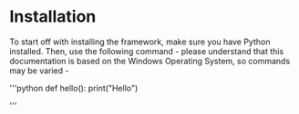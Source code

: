 # Installation

To start off with installing the framework, make sure you have Python installed. Then, use the following command - please understand that this documentation is based on the Windows Operating System, so commands may be varied - 

'''python
def hello():
  print("Hello")


'''
